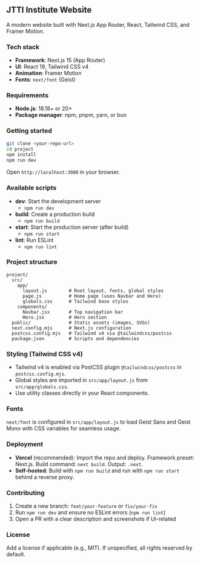 ## JTTI Institute Website

A modern website built with Next.js App Router, React, Tailwind CSS, and Framer Motion.

### Tech stack
- **Framework**: Next.js 15 (App Router)
- **UI**: React 19, Tailwind CSS v4
- **Animation**: Framer Motion
- **Fonts**: `next/font` (Geist)

### Requirements
- **Node.js**: 18.18+ or 20+
- **Package manager**: npm, pnpm, yarn, or bun

### Getting started
```bash
git clone <your-repo-url>
cd project
npm install
npm run dev
```
Open `http://localhost:3000` in your browser.

### Available scripts
- **dev**: Start the development server
  - `npm run dev`
- **build**: Create a production build
  - `npm run build`
- **start**: Start the production server (after build)
  - `npm run start`
- **lint**: Run ESLint
  - `npm run lint`

### Project structure
```text
project/
  src/
    app/
      layout.js        # Root layout, fonts, global styles
      page.js          # Home page (uses Navbar and Hero)
      globals.css      # Tailwind base styles
    components/
      Navbar.jsx       # Top navigation bar
      Hero.jsx         # Hero section
  public/              # Static assets (images, SVGs)
  next.config.mjs      # Next.js configuration
  postcss.config.mjs   # Tailwind v4 via @tailwindcss/postcss
  package.json         # Scripts and dependencies
```

### Styling (Tailwind CSS v4)
- Tailwind v4 is enabled via PostCSS plugin `@tailwindcss/postcss` in `postcss.config.mjs`.
- Global styles are imported in `src/app/layout.js` from `src/app/globals.css`.
- Use utility classes directly in your React components.

### Fonts
`next/font` is configured in `src/app/layout.js` to load Geist Sans and Geist Mono with CSS variables for seamless usage.

### Deployment
- **Vercel** (recommended): Import the repo and deploy. Framework preset: Next.js. Build command: `next build`. Output: `.next`.
- **Self-hosted**: Build with `npm run build` and run with `npm run start` behind a reverse proxy.

### Contributing
1. Create a new branch: `feat/your-feature` or `fix/your-fix`
2. Run `npm run dev` and ensure no ESLint errors (`npm run lint`)
3. Open a PR with a clear description and screenshots if UI-related

### License
Add a license if applicable (e.g., MIT). If unspecified, all rights reserved by default.
